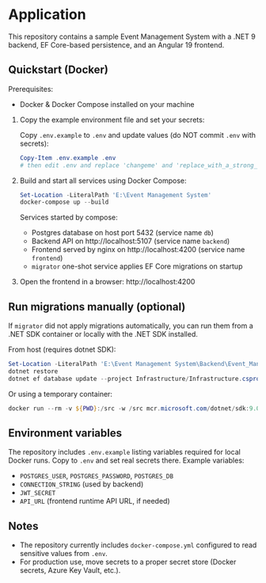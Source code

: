 # Application

This repository contains a sample Event Management System with a .NET 9 backend, EF Core-based persistence, and an Angular 19 frontend.

## Quickstart (Docker)

Prerequisites:
- Docker & Docker Compose installed on your machine

1. Copy the example environment file and set your secrets:

	Copy `.env.example` to `.env` and update values (do NOT commit `.env` with secrets):

	```powershell
	Copy-Item .env.example .env
	# then edit .env and replace 'changeme' and 'replace_with_a_strong_secret'
	```

2. Build and start all services using Docker Compose:

	```powershell
	Set-Location -LiteralPath 'E:\Event Management System'
	docker-compose up --build
	```

	Services started by compose:
	- Postgres database on host port 5432 (service name `db`)
	- Backend API on http://localhost:5107 (service name `backend`)
	- Frontend served by nginx on http://localhost:4200 (service name `frontend`)
	- `migrator` one-shot service applies EF Core migrations on startup

3. Open the frontend in a browser: http://localhost:4200

## Run migrations manually (optional)
If `migrator` did not apply migrations automatically, you can run them from a .NET SDK container or locally with the .NET SDK installed.

From host (requires dotnet SDK):

```powershell
Set-Location -LiteralPath 'E:\Event Management System\Backend\Event_Management_System'
dotnet restore
dotnet ef database update --project Infrastructure/Infrastructure.csproj --startup-project Event_Management_System/Event_Management_System.csproj
```

Or using a temporary container:

```powershell
docker run --rm -v ${PWD}:/src -w /src mcr.microsoft.com/dotnet/sdk:9.0 bash -c "dotnet restore && dotnet ef database update --project Infrastructure/Infrastructure.csproj --startup-project Event_Management_System/Event_Management_System.csproj"
```

## Environment variables
The repository includes `.env.example` listing variables required for local Docker runs. Copy to `.env` and set real secrets there. Example variables:

- `POSTGRES_USER`, `POSTGRES_PASSWORD`, `POSTGRES_DB`
- `CONNECTION_STRING` (used by backend)
- `JWT_SECRET`
- `API_URL` (frontend runtime API URL, if needed)

## Notes
- The repository currently includes `docker-compose.yml` configured to read sensitive values from `.env`.
- For production use, move secrets to a proper secret store (Docker secrets, Azure Key Vault, etc.).
